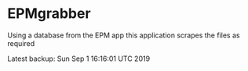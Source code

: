 # EPMgrabber
Using a database from the EPM app this application scrapes the files as required


Latest backup: Sun Sep 1 16:16:01 UTC 2019

